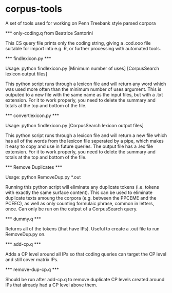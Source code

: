corpus-tools
============

A set of tools used for working on Penn Treebank style parsed corpora

*** only-coding.q from Beatrice Santorini

This CS query file prints only the coding string, giving a .cod.ooo file
suitable for import into e.g. R, or further processing with automated
tools.

*** findlexicon.py ***

Usage: python findlexicon.py [Minimum number of uses] [CorpusSearch lexicon output files]

This python script runs through a lexicon file and will return any word which was used more often than the minimum number of uses argument. This is outputed to a new file with the same name as the input files, but with a .txt extension.  For it to work properly, you need to delete the summary and totals at the top and bottom of the file.

*** convertlexicon.py ***

Usage: python findlexicon.py [CorpusSearch lexicon output files]

This python script runs through a lexicon file and will return a new file which has all of the words from the lexicon file seperated by a pipe, which makes it easy to copy and use in future queries. The output file has a .lex file extension. For it to work properly, you need to delete the summary and totals at the top and bottom of the file.

*** Remove Duplicates ***

Usage: python RemoveDup.py *.out

Running this python script will eliminate any duplicate tokens (i.e. tokens with exactly the same surface content).  This can be used to eliminate duplicate texts amoung the corpora (e.g. between the PPCEME and the PCEEC), as well as only counting formulaic phrase, common in letters, once.  Can only be run on the output of a CorpusSearch query.

*** dummy.q ***

Returns all of the tokens (that have IPs). Useful to create a .out file to run RemoveDup.py on.

*** add-cp.q ***

Adds a CP level around all IPs so that coding queries can target the CP level and still cover matrix IPs.

*** remove-dup-cp.q ***

Should be run after add-cp.q to remove duplicate CP levels created around IPs that already had a CP level above them.

